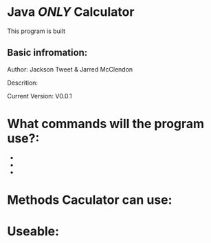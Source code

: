 # Java *ONLY* Calculator

This program is built 



## Basic infromation:

Author: Jackson Tweet & Jarred McClendon

Descrition: 

Current Version: V0.0.1

# What commands will the program use?:

* 
* 
* 

# Methods Caculator can use:


# Useable: 
